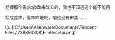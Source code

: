 老师那个需求xjb改来改去的，我也不知道这个能不能用

写成这样，爱咋咋地吧，咱也没有审美......

![ui](C:\Users\Alienware\Documents\Tencent Files\1738860308\FileRecv\ui.png)
